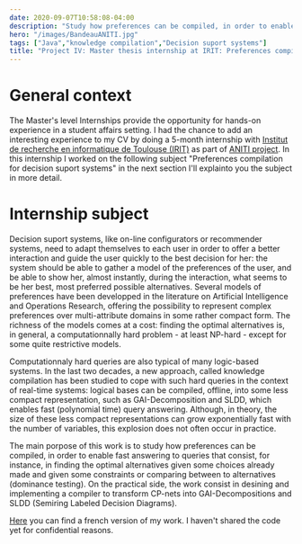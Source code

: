 ```yaml
---
date: 2020-09-07T10:58:08-04:00
description: "Study how preferences can be compiled, in order to enable fast answering to queries"
hero: "/images/BandeauANITI.jpg"
tags: ["Java","knowledge compilation","Decision suport systems"]
title: "Project IV: Master thesis internship at IRIT: Preferences compilation for decision suport systems"
---
```


# General context
The Master's level Internships provide the opportunity for hands-on experience in a student affairs setting. I had the chance to add an interesting experience to my CV by doing a 5-month internship with [Institut de recherche en informatique de Toulouse (IRIT)](https://www.irit.fr/) as part of [ANITI project](https://en.univ-toulouse.fr/aniti). In this internship I worked on the following subject "Preferences compilation for decision suport systems" in the next section I'll explainto you  the subject in more detail.

# Internship subject
Decision suport systems, like on-line configurators or recommender systems, need to adapt themselves to each user in order to offer a better interaction and guide the user quickly to the best decision for her: the system should be able to gather a model of the preferences of the user, and be able to show her, almost instantly, during the interaction, what seems to be her best, most preferred possible alternatives. Several models of preferences have been developped in the literature on Artificial Intelligence and Operations Research, offering the possibility to represent complex preferences over multi-attribute domains in some rather compact form. The richness of the models comes at a cost: finding the optimal alternatives is, in general, a computationnally hard problem - at least NP-hard - except for some quite restrictive models.

Computationnaly hard queries are also typical of many logic-based systems. In the last two decades, a new approach, called knowledge compilation has been studied to cope with such hard queries in the context of real-time systems: logical bases can be compiled, offline, into some less compact representation, such as GAI-Decomposition and SLDD, which enables fast (polynomial time) query answering. Although, in theory, the size of these less compact representations can grow exponentially fast with the number of variables, this explosion does not often occur in practice.

The main porpose of this work is to study how preferences can be compiled, in order to enable fast answering to queries that consist, for instance, in finding the optimal alternatives given some choices already made and given some constraints or comparing between to alternatives (dominance testing). On the practical side, the work consist in desining and implementing a compiler to transform CP-nets into GAI-Decompositions and SLDD (Semiring Labeled Decision Diagrams).

[Here](https://drive.google.com/file/d/1sQsZ70N9fVJaltj4BfQ7WNhl_fdGHxki/view?usp=sharing) you can find a french version of my work. I haven't shared the code yet for confidential reasons.